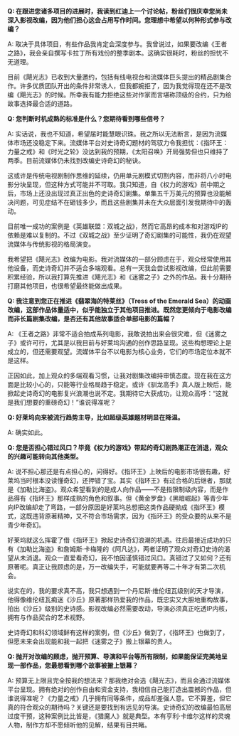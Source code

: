 **Q: 在跟进您诸多项目的进展时，我读到红迪上一个讨论帖，粉丝们很庆幸您尚未深入影视改编，因为他们担心这会占用写作时间。您理想中希望以何种形式参与改编？**

A: 取决于具体项目，有些作品我肯定会深度参与。我曾说过，如果要改编《王者之路》，我会亲自撰写卡拉丁所有戏份的整季剧本。这确实很耗时，粉丝的担忧不无道理。

目前《飓光志》已收到大量邀约，包括有线电视台和流媒体巨头提出的精品剧集合作。许多优质团队开出的条件非常诱人，但我都婉拒了，因为我觉得现在还不是改编《飓光志》的时候。所幸我有能力拒绝这些对作家而言堪称顶级的合约，只为给故事选择最合适的道路。

**Q: 您判断时机成熟的标准是什么？您期待看到哪些信号？**

A: 实话说，我也不知道，希望届时能慧眼识珠。我之所以无法断言，是因为流媒体市场还没稳定下来。流媒体平台对史诗奇幻题材的驾驭力令我担忧：《指环王：力量之戒》和《时光之轮》没达到我的预期，《太阳召唤》开局强势但也只维持了两季。目前流媒体仍未找到改编史诗奇幻的秘诀。

这或许是传统电视剧制作思维的延续，仍用单元剧模式切割内容，而非将八小时电影分块呈现，但这种方式可能并不可取。我只知道，自《权力的游戏》前中期之后，市场上还没出现过真正出色的史诗奇幻剧集。单集五千万美元的预算也没能解决问题，可见症结不在砸钱多少，而且这些剧集并未在大众层面引发我期待中的轰动。

目前唯一成功的案例是《英雄联盟：双城之战》，然而它高昂的成本和对游戏IP的依赖是难以复制的。不过《双城之战》至少证明了奇幻剧集的可能性，我仍在观望流媒体与传统影视的格局演变。

我希望把《飓光志》改编为电影。我对流媒体的一部分顾虑在于，观众经常使用其他设备，而史诗奇幻并不适合多端观看。总有一天我会尝试影视改编，但此前需要积累经验，所以我打算先推进《飓光志》和《迷雾之子》之外的作品。我十分期待打磨其他项目，也很希望最终能做出成果。

**Q: 我注意到您正在推进《翡翠海的特莱丝》（Tress of the Emerald Sea）的动画改编，这部作品体量适中，似乎能独立于其他项目推进。既然您更倾向于电影改编而非长篇剧集改编，是否还有其他故事适合单部电影的篇幅？**

A: 《王者之路》非常不适合拍成系列电影，我敢说拍出来会很灾难，但《迷雾之子》或许可行，尤其是以我目前与好莱坞沟通的创作思路呈现。这些构想理论上是成立的，但还需要观望。流媒体平台不以电影为核心业务，它们的市场定位本就不是这样。

正因如此，加上观众的多端观看习惯，让我对剧集改编持审慎态度。现在我在这方面是比较小心的，只能等行业格局趋于稳定。或许《驯龙高手》真人版上映后，能掀起史诗奇幻的电影复兴浪潮也说不定。我期待它大获成功，让观众高呼：“这就是我们想要的重磅奇幻！”谁说得准呢？

**Q: 好莱坞向来被流行趋势主导，比如超级英雄题材明显在降温。**

A: 确实如此。

**Q: 您是否担心错过风口？毕竟《权力的游戏》带起的奇幻剧热潮正在消退，观众的兴趣可能转向其他类型。**

A: 说不担心那还是有点担心的，问得好。《指环王》上映后的电影市场很有趣，好莱坞当时根本没读懂奇幻，还押错了宝。其实《指环王》有过合格的后继者，那就是《加勒比海盗》。观众希望看到的是成人向作品——不是指限制级内容，而是作品得有《指环王》那样成熟的角色和叙事。但《黄金罗盘》《黑暗崛起》等青少年向IP改编却走了弯路，一部分原因是好莱坞总想把这类作品硬拗成《指环王》模式，这既违背原著精神，又不符合市场需求，因为《指环王》的受众要的从来不是青少年奇幻。

好莱坞就这么挥霍了借《指环王》掀起史诗奇幻浪潮的机遇。往后最接近成功的只有《加勒比海盗》和詹姆斯·卡梅隆的《阿凡达》，两者证明了观众对奇幻史诗的渴望从未消退。观众一直爱看奇幻，我不怕因谨慎错过风口。真错过了又如何？还有原著呢。真正让我顾虑的是，万一改编失手，可能就要再等二十年才有第二次机会。

说实在的，我的要求真不高，我只想遇到一个丹尼斯·维伦纽瓦级别的天才导演，他得像维伦纽瓦痴迷《沙丘》原著那样热爱我的作品，既忠实又大胆地重构故事，拍出《沙丘》级别的史诗感。影视改编必然需要改动，导演必须真正吃透IP内核，拥有与作品契合的艺术视野。

史诗奇幻和科幻领域鲜有这样的案例，但《沙丘》做到了，《指环王》也做到了，但愿未来会出现能和我一起把《迷雾之子》搬上银幕的贵人。

**Q: 抛开对改编的顾虑，抛开预算、导演和平台等所有限制，如果能保证完美地呈现一部作品，您最想看到哪个故事被搬上银幕？**

A: 预算无上限且完全按我的想法来？那我绝对会选《飓光志》，而且会通过流媒体平台呈现。拥有绝对的创作自由和资金支持，我相信自己能打造出震撼的作品，但谁说得准呢？《力量之戒》几乎拥有同等条件，成品却差强人意。它不算差，但它真的符合观众的期待吗？关键还是要找到有远见的导演。史诗奇幻的改编最怕高层过度干预，这种案例比比皆是，《猎魔人》就是典型。本有亨利·卡维尔这样的灵魂人物，制作方却不愿倾听他的见解，结果有目共睹。
